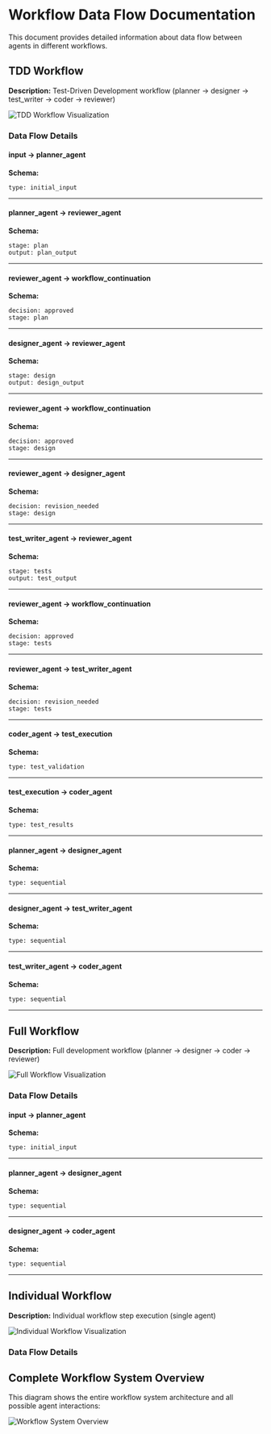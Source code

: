 # Workflow Data Flow Documentation

This document provides detailed information about data flow between agents in different workflows.

## TDD Workflow

**Description:** Test-Driven Development workflow (planner → designer → test_writer → coder → reviewer)

![TDD Workflow Visualization](workflow_visualizations/tdd_workflow.png)

### Data Flow Details

#### input → planner_agent

**Schema:**

```
type: initial_input
```

---

#### planner_agent → reviewer_agent

**Schema:**

```
stage: plan
output: plan_output
```

---

#### reviewer_agent → workflow_continuation

**Schema:**

```
decision: approved
stage: plan
```

---

#### designer_agent → reviewer_agent

**Schema:**

```
stage: design
output: design_output
```

---

#### reviewer_agent → workflow_continuation

**Schema:**

```
decision: approved
stage: design
```

---

#### reviewer_agent → designer_agent

**Schema:**

```
decision: revision_needed
stage: design
```

---

#### test_writer_agent → reviewer_agent

**Schema:**

```
stage: tests
output: test_output
```

---

#### reviewer_agent → workflow_continuation

**Schema:**

```
decision: approved
stage: tests
```

---

#### reviewer_agent → test_writer_agent

**Schema:**

```
decision: revision_needed
stage: tests
```

---

#### coder_agent → test_execution

**Schema:**

```
type: test_validation
```

---

#### test_execution → coder_agent

**Schema:**

```
type: test_results
```

---

#### planner_agent → designer_agent

**Schema:**

```
type: sequential
```

---

#### designer_agent → test_writer_agent

**Schema:**

```
type: sequential
```

---

#### test_writer_agent → coder_agent

**Schema:**

```
type: sequential
```

---

## Full Workflow

**Description:** Full development workflow (planner → designer → coder → reviewer)

![Full Workflow Visualization](workflow_visualizations/full_workflow.png)

### Data Flow Details

#### input → planner_agent

**Schema:**

```
type: initial_input
```

---

#### planner_agent → designer_agent

**Schema:**

```
type: sequential
```

---

#### designer_agent → coder_agent

**Schema:**

```
type: sequential
```

---

## Individual Workflow

**Description:** Individual workflow step execution (single agent)

![Individual Workflow Visualization](workflow_visualizations/individual_workflow.png)

### Data Flow Details

## Complete Workflow System Overview

This diagram shows the entire workflow system architecture and all possible agent interactions:

![Workflow System Overview](workflow_visualizations/workflow_overview.png)

